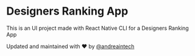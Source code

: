 # Designers Ranking App
This is an UI project made with React Native CLI for a Designers Ranking App



Updated and maintained with ❤️ by [@andreaintech](https://andreaintech.github.io/web/)
